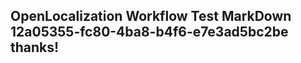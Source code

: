 <properties
ms.topic="hero-topic"
ms.test1="hero-topic"
ms.test2="test"/>

## OpenLocalization Workflow Test MarkDown 12a05355-fc80-4ba8-b4f6-e7e3ad5bc2be thanks!
